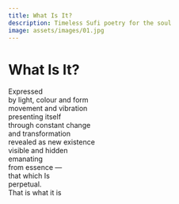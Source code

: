 ```yaml
---
title: What Is It?
description: Timeless Sufi poetry for the soul
image: assets/images/01.jpg
---
```


# What Is It?

<div class="aphorism-text">

Expressed  <br/>
by light, colour and form  <br/>
movement and vibration  <br/>
presenting itself  <br/>
through constant change <br/> 
and transformation  <br/>
revealed as new existence <br/> 
visible and hidden  <br/>
emanating  <br/>
from essence —  <br/>
that which Is  <br/>
perpetual.  <br/>
That is what it is  <br/>

</div>
